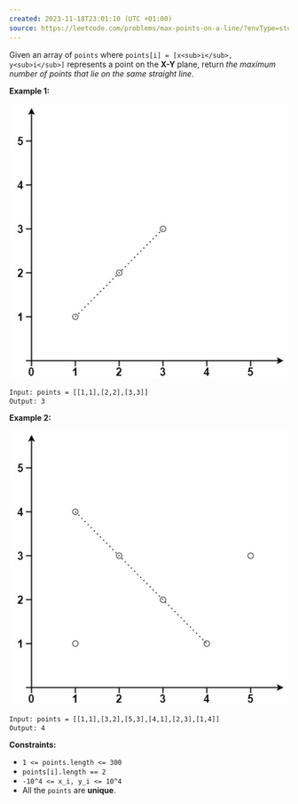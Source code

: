 ```yaml
---
created: 2023-11-18T23:01:10 (UTC +01:00)
source: https://leetcode.com/problems/max-points-on-a-line/?envType=study-plan-v2&envId=top-interview-150
---
```

Given an array of `points` where `points[i] = [x<sub>i</sub>, y<sub>i</sub>]` represents a point on the **X-Y** plane, return _the maximum number of points that lie on the same straight line_.

**Example 1:**

![img.png](img.png)

```
Input: points = [[1,1],[2,2],[3,3]]
Output: 3

```

**Example 2:**

![img_1.png](img_1.png)

```
Input: points = [[1,1],[3,2],[5,3],[4,1],[2,3],[1,4]]
Output: 4

```

**Constraints:**

-   `1 <= points.length <= 300`
-   `points[i].length == 2`
-   `-10^4 <= x_i, y_i <= 10^4`
-   All the `points` are **unique**.
